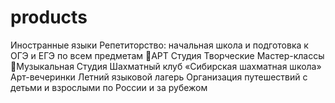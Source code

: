 # products
Иностранные языки Репетиторство: начальная школа и подготовка к ОГЭ и ЕГЭ по всем предметам 🎨АРТ Студия Творческие Мастер-классы 🎹Музыкальная Студия Шахматный клуб «Сибирская шахматная школа» Арт-вечеринки Летний языковой лагерь Организация путешествий с детьми и взрослыми по России и за рубежом
